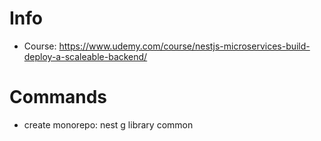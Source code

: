 # Info

- Course: https://www.udemy.com/course/nestjs-microservices-build-deploy-a-scaleable-backend/

# Commands

- create monorepo: nest g library common
